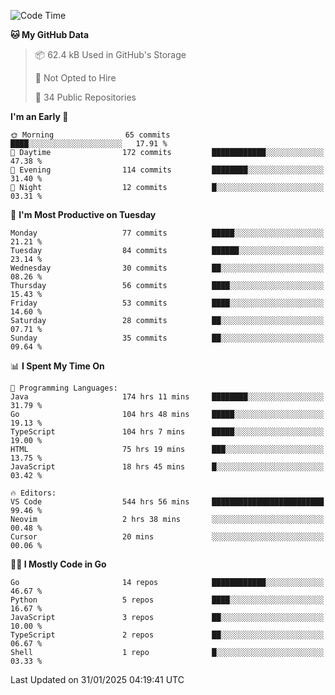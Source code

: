 <!--START_SECTION:thansetan-waka-->
![Code Time](http://img.shields.io/badge/Code%20Time-548%20hrs%2038%20mins-blue)

**🐱 My GitHub Data** 

> 📦 62.4 kB Used in GitHub's Storage 
 > 
> 🚫 Not Opted to Hire
 > 
> 📜 34 Public Repositories 
 > 

**I'm an Early 🐤** 

```text
🌞 Morning                65 commits          ████░░░░░░░░░░░░░░░░░░░░░   17.91 % 
🌆 Daytime                172 commits         ████████████░░░░░░░░░░░░░   47.38 % 
🌃 Evening                114 commits         ████████░░░░░░░░░░░░░░░░░   31.40 % 
🌙 Night                  12 commits          █░░░░░░░░░░░░░░░░░░░░░░░░   03.31 % 
```

📅 **I'm Most Productive on Tuesday** 

```text
Monday                   77 commits          █████░░░░░░░░░░░░░░░░░░░░   21.21 % 
Tuesday                  84 commits          ██████░░░░░░░░░░░░░░░░░░░   23.14 % 
Wednesday                30 commits          ██░░░░░░░░░░░░░░░░░░░░░░░   08.26 % 
Thursday                 56 commits          ████░░░░░░░░░░░░░░░░░░░░░   15.43 % 
Friday                   53 commits          ████░░░░░░░░░░░░░░░░░░░░░   14.60 % 
Saturday                 28 commits          ██░░░░░░░░░░░░░░░░░░░░░░░   07.71 % 
Sunday                   35 commits          ██░░░░░░░░░░░░░░░░░░░░░░░   09.64 % 
```

📊 **I Spent My Time On** 

```text
💬 Programming Languages: 
Java                     174 hrs 11 mins     ████████░░░░░░░░░░░░░░░░░   31.79 % 
Go                       104 hrs 48 mins     █████░░░░░░░░░░░░░░░░░░░░   19.13 % 
TypeScript               104 hrs 7 mins      █████░░░░░░░░░░░░░░░░░░░░   19.00 % 
HTML                     75 hrs 19 mins      ███░░░░░░░░░░░░░░░░░░░░░░   13.75 % 
JavaScript               18 hrs 45 mins      █░░░░░░░░░░░░░░░░░░░░░░░░   03.42 % 

🔥 Editors: 
VS Code                  544 hrs 56 mins     █████████████████████████   99.46 % 
Neovim                   2 hrs 38 mins       ░░░░░░░░░░░░░░░░░░░░░░░░░   00.48 % 
Cursor                   20 mins             ░░░░░░░░░░░░░░░░░░░░░░░░░   00.06 % 
```

**🧑‍💻 I Mostly Code in Go** 

```text
Go                       14 repos            ████████████░░░░░░░░░░░░░   46.67 % 
Python                   5 repos             ████░░░░░░░░░░░░░░░░░░░░░   16.67 % 
JavaScript               3 repos             ██░░░░░░░░░░░░░░░░░░░░░░░   10.00 % 
TypeScript               2 repos             ██░░░░░░░░░░░░░░░░░░░░░░░   06.67 % 
Shell                    1 repo              █░░░░░░░░░░░░░░░░░░░░░░░░   03.33 % 
```

Last Updated on 31/01/2025 04:19:41 UTC
<!--END_SECTION:thansetan-waka-->